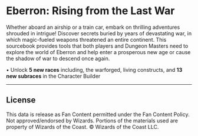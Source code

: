 # Eberron: Rising from the Last War

Whether aboard an airship or a train car, embark on thrilling adventures shrouded in intrigue! Discover secrets buried by years of devastating war, in which magic-fueled weapons threatened an entire continent. This sourcebook provides tools that both players and Dungeon Masters need to explore the world of Eberron and help enter a prosperous new age or cause the shadow of war to descend once again.

• Unlock **5 new races** including, the warforged, living constructs, and **13 new subraces** in the Character Builder

---

## License

This data is release as Fan Content permitted under the Fan Content Policy. Not approved/endorsed by Wizards. Portions of the materials used are property of Wizards of the Coast. © Wizards of the Coast LLC.
